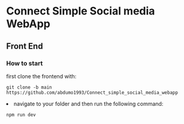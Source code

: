 # Connect Simple Social media WebApp
<h2>Front End</h2>
<h3>How to start</h3>
<p>first clone the frontend with:
<pre><code>git clone -b main https://github.com/abdumo1993/Connect_simple_social_media_webapp</code></pre>
<li>navigate to your folder and then run the following command:</li>
<pre><code>npm run dev</code></pre>
